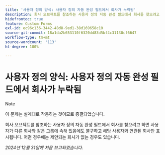 ```yaml
---
title: '사용자 정의 양식: 사용자 정의 자동 완성 필드에서 회사가 누락됨'
description: 회사 오브젝트를 참조하는 사용자 정의 자동 완성 필드에서 회사를 찾으려고 하면 사용자가 다른 회사와 같은 그룹에 속해 있음에도 불구하고 해당 사용자와 연관된 회사만 표시됩니다. 어떤 경우에는 제안되는 회사가 없는 경우도 있습니다.
hidefromtoc: true
feature: Custom Forms
exl-id: ec96c136-3442-48d8-9ed1-38d169658c10
source-git-commit: 18a1da2b653110f6320dd83d5bf4c31130cf6647
workflow-type: tm+mt
source-wordcount: '113'
ht-degree: 100%

---
```


# 사용자 정의 양식: 사용자 정의 자동 완성 필드에서 회사가 누락됨

>[!NOTE]
>
>이 문제는 설계대로 작동하는 것이므로 종결되었습니다.

회사 오브젝트를 참조하는 사용자 정의 자동 완성 필드에서 회사를 찾으려고 하면 사용자가 다른 회사와 같은 그룹에 속해 있음에도 불구하고 해당 사용자와 연관된 회사만 표시됩니다. 어떤 경우에는 제안되는 회사가 없는 경우도 있습니다.

_2024년 12월 31일에 처음 보고되었습니다._
